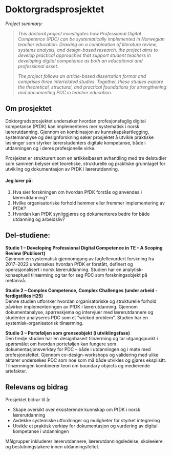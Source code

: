 # Doktorgradsprosjektet
*Project summary:*
>*This doctoral project investigates how Professional Digital Competence (PDC) can be systematically implemented in Norwegian teacher education. Drawing on a combination of literature review, systems analysis, and design-based research, the project aims to develop practical approaches that support student teachers in developing digital competence as both an educational and professional asset.*
>
>*The project follows an article-based dissertation format and comprises three interrelated studies. Together, these studies explore the theoretical, structural, and practical foundations for strengthening and documenting PDC in teacher education.*



## Om prosjektet

Doktorgradsprosjektet undersøker hvordan profesjonsfaglig digital kompetanse (PfDK) kan implementeres mer systematisk i norsk lærerutdanning. Gjennom en kombinasjon av kunnskapskartlegging, systemanalyse og designforskning søker prosjektet å utvikle praktiske løsninger som styrker lærerstudenters digitale kompetanse, både i utdanningen og i deres profesjonelle virke.

Prosjektet er strukturert som en artikkelbasert avhandling med tre delstudier som sammen belyser det teoretiske, strukturelle og praktiske grunnlaget for utvikling og dokumentasjon av PfDK i lærerutdanning.


  
#### **Jeg lurer på:**

1. Hva sier forskningen om hvordan PfDK forstås og anvendes i lærerutdanning?
2. Hvilke organisatoriske forhold hemmer eller fremmer implementering av PfDK?
3. Hvordan kan PfDK synliggjøres og dokumenteres bedre for både utdanning og arbeidsliv?
 




## Del-studiene:

**Studie 1 – Developing Professional Digital Competence in TE – A Scoping Review (Publisert)**  
Gjennom en systematisk gjennomgang av fagfellevurdert forskning fra 2017–2022 undersøkes hvordan PfDK er forstått, definert og operasjonalisert i norsk lærerutdanning. Studien har en analytisk-konseptuell tilnærming og tar for seg PDC som forskningsobjekt på metanivå.

**Studie 2 – Complex Competence, Complex Challenges (under arbeid - ferdigstilles H25)**  
Denne studien utforsker hvordan organisatoriske og strukturelle forhold påvirker implementeringen av PfDK i lærerutdanning. Gjennom dokumentanalyse, spørreskjema og intervjuer med lærerutdannere og studenter analyseres PDC som et "wicked problem". Studien har en systemisk-organisatorisk tilnærming.

**Studie 3 – Porteføljen som grenseobjekt (i utviklingsfase)**  
Den tredje studien har en designbasert tilnærming og tar utgangspunkt i spørsmålet om hvordan porteføljen kan fungere som dokumentasjonsverktøy for PDC – både i utdanningen og i møte med profesjonsfeltet. Gjennom co-design-workshops og validering med ulike aktører undersøkes PDC som noe som må både utvikles og gjøres eksplisitt. Tilnærmingen kombinerer teori om boundary objects og medierende artefakter.

## Relevans og bidrag

Prosjektet bidrar til å:
- Skape oversikt over eksisterende kunnskap om PfDK i norsk lærerutdanning
- Avdekke systemiske utfordringer og muligheter for styrket integrering
- Utvikle et praktisk verktøy for dokumentasjon og vurdering av digital kompetanse i utdanningen

Målgrupper inkluderer lærerutdannere, lærerutdanningsledelse, skoleeiere og beslutningstakere innen utdanningsfeltet.

